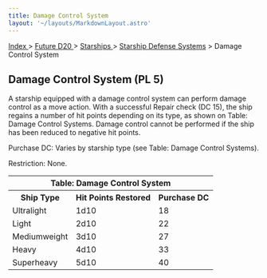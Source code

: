 ```yaml
---
title: Damage Control System
layout: '~/layouts/MarkdownLayout.astro'
---
```


[ Index ](/) > [ Future D20 ](/future.d20.srd) > [ Starships ](/future.d20.srd/starships) > [Starship Defense Systems](/future.d20.srd/starships/starship.defense.systems) > Damage Control System

##  Damage Control System (PL 5)

A starship equipped with a damage control system can perform damage control as
a move action. With a successful Repair check (DC 15), the ship regains a
number of hit points depending on its type, as shown on Table: Damage Control
Systems. Damage control cannot be performed if the ship has been reduced to
negative hit points.

Purchase DC: Varies by starship type (see Table: Damage Control Systems).

Restriction: None.


<table> <tr> <th colspan="3"> Table: Damage Control System </th> </tr> <tr> <th> Ship Type </th> <th> Hit Points Restored </th> <th> Purchase DC </th> </tr> <tr> <td> Ultralight </td> <td> 1d10 </td> <td> 18 </td> </tr> <tr class="shaded"> <td> Light </td> <td> 2d10 </td> <td> 22 </td> </tr> <tr> <td> Mediumweight </td> <td> 3d10 </td> <td> 27 </td> </tr> <tr class="shaded"> <td> Heavy </td> <td> 4d10 </td> <td> 33 </td> </tr> <tr> <td> Superheavy </td> <td> 5d10 </td> <td> 40 </td> </tr> </table>




